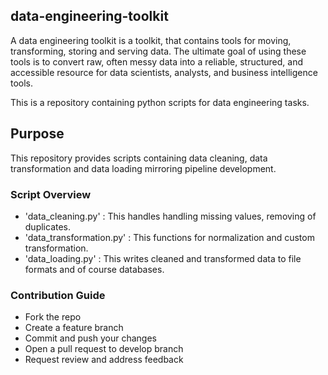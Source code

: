 ## data-engineering-toolkit
A data engineering toolkit is a toolkit, that contains tools for moving, transforming, storing and serving data. The ultimate goal of using these tools is to convert raw, often messy data into a reliable, structured, and accessible resource for data scientists, analysts, and business intelligence tools.

This is a repository containing python scripts for data engineering tasks.

## Purpose
This repository provides scripts containing data cleaning, data transformation and data loading mirroring pipeline development.

### Script Overview
* 'data_cleaning.py' : This handles handling missing values, removing of duplicates.
* 'data_transformation.py' : This functions for normalization and custom transformation.
* 'data_loading.py' : This writes cleaned and transformed data to file formats and of course databases.

### Contribution Guide
* Fork the repo
* Create a feature branch
* Commit and push your changes
* Open a pull request to develop branch
* Request review and address feedback
